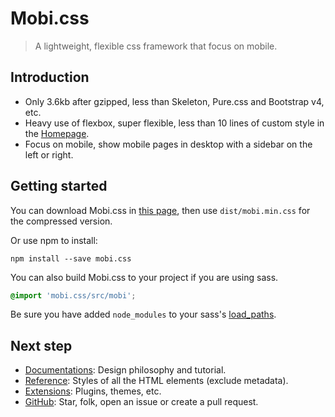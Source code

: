 # Mobi.css

> A lightweight, flexible css framework that focus on mobile.

## Introduction

- Only 3.6kb after gzipped, less than Skeleton, Pure.css and Bootstrap v4, etc.
- Heavy use of flexbox, super flexible, less than 10 lines of custom style in the [Homepage](http://getmobicss.com/).
- Focus on mobile, show mobile pages in desktop with a sidebar on the left or right.

## Getting started

You can download Mobi.css in [this page](https://github.com/xcatliu/mobi.css/releases), then use `dist/mobi.min.css` for the compressed version.

Or use npm to install:

```shell
npm install --save mobi.css
```

You can also build Mobi.css to your project if you are using sass.

```scss
@import 'mobi.css/src/mobi';
```

Be sure you have added `node_modules` to your sass's [load_paths](http://stackoverflow.com/questions/6502313/sass-import-a-file-from-a-different-directory).

## Next step

- [Documentations](/docs): Design philosophy and tutorial.
- [Reference](/docs/reference): Styles of all the HTML elements (exclude metadata).
- [Extensions](/extensions): Plugins, themes, etc.
- [GitHub](https://github.com/xcatliu/mobi.css): Star, folk, open an issue or create a pull request.
